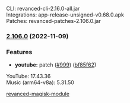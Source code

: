 CLI: revanced-cli-2.16.0-all.jar  
Integrations: app-release-unsigned-v0.68.0.apk  
Patches: revanced-patches-2.106.0.jar  

### [2.106.0](https://github.com/revanced/revanced-patches/compare/v2.105.0...v2.106.0) (2022-11-09)
### Features
* **youtube:**  patch ([#999](https://github.com/revanced/revanced-patches/issues/999)) ([bf85f62](https://github.com/revanced/revanced-patches/commit/bf85f62f30242f91bdaf53b44ae6a9a2b3b6e1b4))

  
YouTube: 17.43.36  
Music (arm64-v8a): 5.31.50  

[revanced-magisk-module](https://github.com/j-hc/revanced-magisk-module)  
